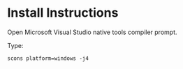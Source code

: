 # Install Instructions

Open Microsoft Visual Studio native tools compiler prompt.

Type:

`scons platform=windows -j4`